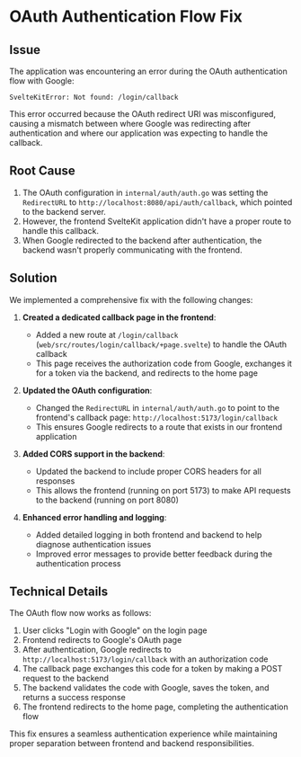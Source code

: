 # OAuth Authentication Flow Fix

## Issue

The application was encountering an error during the OAuth authentication flow with Google:

```
SvelteKitError: Not found: /login/callback
```

This error occurred because the OAuth redirect URI was misconfigured, causing a mismatch between where Google was redirecting after authentication and where our application was expecting to handle the callback.

## Root Cause

1. The OAuth configuration in `internal/auth/auth.go` was setting the `RedirectURL` to `http://localhost:8080/api/auth/callback`, which pointed to the backend server.
2. However, the frontend SvelteKit application didn't have a proper route to handle this callback.
3. When Google redirected to the backend after authentication, the backend wasn't properly communicating with the frontend.

## Solution

We implemented a comprehensive fix with the following changes:

1. **Created a dedicated callback page in the frontend**:
   - Added a new route at `/login/callback` (`web/src/routes/login/callback/+page.svelte`) to handle the OAuth callback
   - This page receives the authorization code from Google, exchanges it for a token via the backend, and redirects to the home page

2. **Updated the OAuth configuration**:
   - Changed the `RedirectURL` in `internal/auth/auth.go` to point to the frontend's callback page: `http://localhost:5173/login/callback`
   - This ensures Google redirects to a route that exists in our frontend application

3. **Added CORS support in the backend**:
   - Updated the backend to include proper CORS headers for all responses
   - This allows the frontend (running on port 5173) to make API requests to the backend (running on port 8080)

4. **Enhanced error handling and logging**:
   - Added detailed logging in both frontend and backend to help diagnose authentication issues
   - Improved error messages to provide better feedback during the authentication process

## Technical Details

The OAuth flow now works as follows:

1. User clicks "Login with Google" on the login page
2. Frontend redirects to Google's OAuth page
3. After authentication, Google redirects to `http://localhost:5173/login/callback` with an authorization code
4. The callback page exchanges this code for a token by making a POST request to the backend
5. The backend validates the code with Google, saves the token, and returns a success response
6. The frontend redirects to the home page, completing the authentication flow

This fix ensures a seamless authentication experience while maintaining proper separation between frontend and backend responsibilities.
